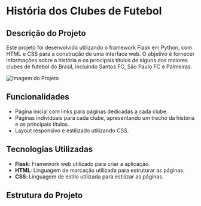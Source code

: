# História dos Clubes de Futebol

## Descrição do Projeto
Este projeto foi desenvolvido utilizando o framework Flask em Python, com HTML e CSS para a construção de uma interface web. O objetivo é fornecer informações sobre a história e os principais títulos de alguns dos maiores clubes de futebol do Brasil, incluindo Santos FC, São Paulo FC e Palmeiras.

![Imagem do Projeto](static/images/projeto01.png)

## Funcionalidades
- Página inicial com links para páginas dedicadas a cada clube.
- Páginas individuais para cada clube, apresentando um trecho da história e os principais títulos.
- Layout responsivo e estilizado utilizando CSS.

## Tecnologias Utilizadas
- **Flask**: Framework web utilizado para criar a aplicação.
- **HTML**: Linguagem de marcação utilizada para estruturar as páginas.
- **CSS**: Linguagem de estilo utilizada para estilizar as páginas.

## Estrutura do Projeto
